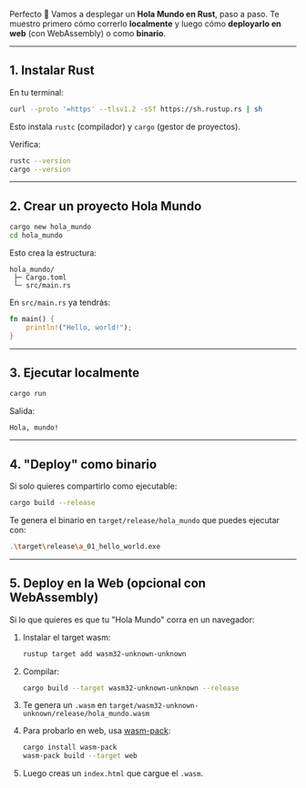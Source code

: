 Perfecto 🚀
Vamos a desplegar un **Hola Mundo en Rust**, paso a paso. Te muestro primero cómo correrlo **localmente** y luego cómo **deployarlo en web** (con WebAssembly) o como **binario**.

---

## 1. Instalar Rust

En tu terminal:

```bash
curl --proto '=https' --tlsv1.2 -sSf https://sh.rustup.rs | sh
```

Esto instala `rustc` (compilador) y `cargo` (gestor de proyectos).

Verifica:

```bash
rustc --version
cargo --version
```

---

## 2. Crear un proyecto Hola Mundo

```bash
cargo new hola_mundo
cd hola_mundo
```

Esto crea la estructura:

```
hola_mundo/
 ├─ Cargo.toml
 └─ src/main.rs
```

En `src/main.rs` ya tendrás:

```rust
fn main() {
    println!("Hello, world!");
}
```

---

## 3. Ejecutar localmente

```bash
cargo run
```

Salida:

```
Hola, mundo!
```

---

## 4. "Deploy" como binario

Si solo quieres compartirlo como ejecutable:

```bash
cargo build --release
```

Te genera el binario en `target/release/hola_mundo` que puedes ejecutar con:

```bash
.\target\release\a_01_hello_world.exe
```

---

## 5. Deploy en la Web (opcional con WebAssembly)

Si lo que quieres es que tu "Hola Mundo" corra en un navegador:

1. Instalar el target wasm:

   ```bash
   rustup target add wasm32-unknown-unknown
   ```

2. Compilar:

   ```bash
   cargo build --target wasm32-unknown-unknown --release
   ```

3. Te genera un `.wasm` en `target/wasm32-unknown-unknown/release/hola_mundo.wasm`

4. Para probarlo en web, usa [wasm-pack](https://rustwasm.github.io/wasm-pack/):

   ```bash
   cargo install wasm-pack
   wasm-pack build --target web
   ```

5. Luego creas un `index.html` que cargue el `.wasm`.

